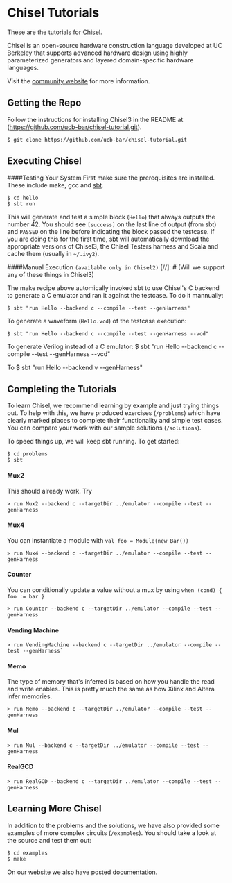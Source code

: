 Chisel Tutorials
================

These are the tutorials for [Chisel](https://github.com/ucb-bar/chisel3).

Chisel is an open-source hardware construction language developed
at UC Berkeley that supports advanced hardware design using highly
parameterized generators and layered domain-specific hardware languages.

Visit the [community website](http://chisel.eecs.berkeley.edu/) for more
information.


Getting the Repo
----------------
Follow the instructions for installing Chisel3 in the README at
(https://github.com/ucb-bar/chisel-tutorial.git).  

    $ git clone https://github.com/ucb-bar/chisel-tutorial.git


Executing Chisel
----------------

####Testing Your System
First make sure the prerequisites are installed. These include make, gcc
and [sbt](http://www.scala-sbt.org/release/docs/Getting-Started/Setup.html).

    $ cd hello
    $ sbt run

This will generate and test a simple block (`Hello`) that always outputs the
number 42. You should see `[success]` on the last line of output (from sbt) and
`PASSED` on the line before indicating the block passed the testcase. If you
are doing this for the first time, sbt will automatically download the
appropriate versions of Chisel3, the Chisel Testers harness
and Scala and cache them (usually in `~/.ivy2`).


####Manual Execution
`(available only in Chisel2)`
[//]: # (Will we support any of these things in Chisel3)

The make recipe above automically invoked sbt to use Chisel's C backend to
generate a C emulator and ran it against the testcase. To do it mannually:

    $ sbt "run Hello --backend c --compile --test --genHarness"

To generate a waveform (`Hello.vcd`) of the testcase execution:

    $ sbt "run Hello --backend c --compile --test --genHarness --vcd"

To generate Verilog instead of a C emulator:
    $ sbt "run Hello --backend c --compile --test --genHarness --vcd"

To
    $ sbt "run Hello --backend v --genHarness"


Completing the Tutorials
------------------------

To learn Chisel, we recommend learning by example and just trying things out.
To help with this, we have produced exercises (`/problems`) which have clearly
marked places to complete their functionality and simple test cases. You can
compare your work with our sample solutions (`/solutions`).

To speed things up, we will keep sbt running. To get started:

    $ cd problems
    $ sbt

#### Mux2
This should already work. Try

    > run Mux2 --backend c --targetDir ../emulator --compile --test --genHarness

#### Mux4
You can instantiate a module with `val foo = Module(new Bar())`

    > run Mux4 --backend c --targetDir ../emulator --compile --test --genHarness

#### Counter
You can conditionally update a value without a mux by using `when (cond) { foo := bar }`

    > run Counter --backend c --targetDir ../emulator --compile --test --genHarness

#### Vending Machine

    > run VendingMachine --backend c --targetDir ../emulator --compile --test --genHarness`

#### Memo
The type of memory that's inferred is based on how you handle the read and
write enables. This is pretty much the same as how Xilinx and Altera infer
memories.

    > run Memo --backend c --targetDir ../emulator --compile --test --genHarness

#### Mul

    > run Mul --backend c --targetDir ../emulator --compile --test --genHarness

#### RealGCD

    > run RealGCD --backend c --targetDir ../emulator --compile --test --genHarness



Learning More Chisel
--------------------
In addition to the problems and the solutions, we have also provided some
examples of more complex circuits (`/examples`). You should take a look at the
source and test them out:

    $ cd examples
    $ make

On our [website](http://chisel.eecs.berkeley.edu/) we also have posted
[documentation](https://chisel.eecs.berkeley.edu/documentation.html).
